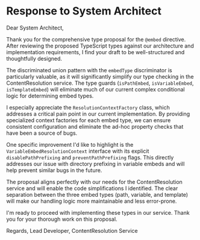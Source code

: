 # Response to System Architect

Dear System Architect,

Thank you for the comprehensive type proposal for the `@embed` directive. After reviewing the proposed TypeScript types against our architecture and implementation requirements, I find your draft to be well-structured and thoughtfully designed.

The discriminated union pattern with the `embedType` discriminator is particularly valuable, as it will significantly simplify our type checking in the ContentResolution service. The type guards (`isPathEmbed`, `isVariableEmbed`, `isTemplateEmbed`) will eliminate much of our current complex conditional logic for determining embed types.

I especially appreciate the `ResolutionContextFactory` class, which addresses a critical pain point in our current implementation. By providing specialized context factories for each embed type, we can ensure consistent configuration and eliminate the ad-hoc property checks that have been a source of bugs.

One specific improvement I'd like to highlight is the `VariableEmbedResolutionContext` interface with its explicit `disablePathPrefixing` and `preventPathPrefixing` flags. This directly addresses our issue with directory prefixing in variable embeds and will help prevent similar bugs in the future.

The proposal aligns perfectly with our needs for the ContentResolution service and will enable the code simplifications I identified. The clear separation between the three embed types (path, variable, and template) will make our handling logic more maintainable and less error-prone.

I'm ready to proceed with implementing these types in our service. Thank you for your thorough work on this proposal.

Regards,
Lead Developer, ContentResolution Service